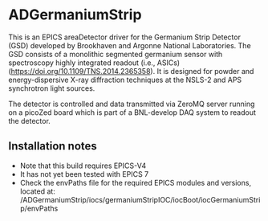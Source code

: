 # ADGermaniumStrip

This is an EPICS areaDetector driver for the Germanium Strip Detector (GSD) developed by Brookhaven and Argonne National Laboratories. The GSD consists of a monolithic segmented germanium sensor with spectroscopy highly integrated readout (i.e., ASICs) (https://doi.org/10.1109/TNS.2014.2365358). It is designed for powder and energy-dispersive X-ray diffraction techniques at the NSLS-2 and APS synchrotron light sources. 

The detector is controlled and data transmitted via ZeroMQ server running on a picoZed board which is part of a BNL-develop DAQ system to readout the detector. 

## Installation notes
* Note that this build requires EPICS-V4
* It has not yet been tested with EPICS 7
* Check the envPaths file for the required EPICS modules and versions, located at:  /ADGermaniumStrip/iocs/germaniumStripIOC/iocBoot/iocGermaniumStrip/envPaths


